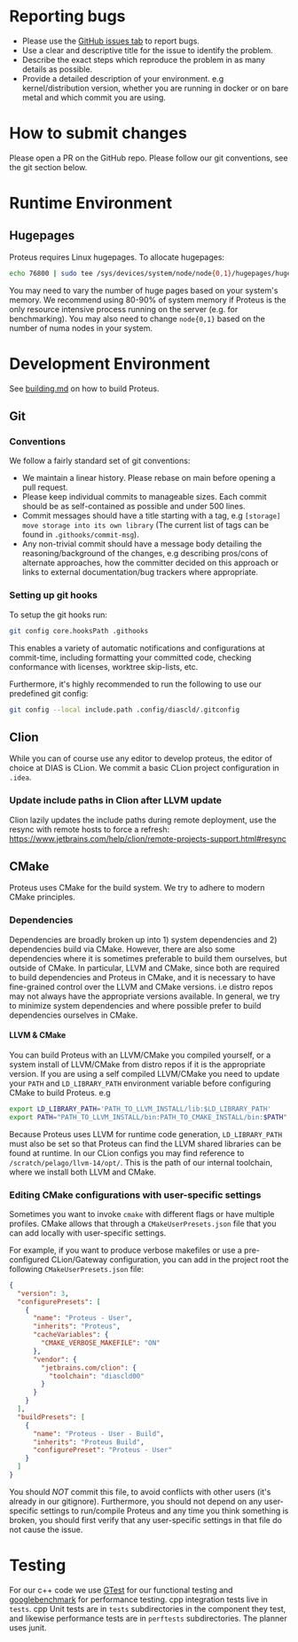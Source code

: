 # Reporting bugs
- Please use the [GitHub issues tab](https://github.com/epfl-dias/proteus/issues) to report bugs.
- Use a clear and descriptive title for the issue to identify the problem.
- Describe the exact steps which reproduce the problem in as many details as possible. 
- Provide a detailed description of your environment. e.g kernel/distribution version, whether you are running in docker or on bare metal and which commit you are using.

# How to submit changes
Please open a PR on the GitHub repo. Please follow our git conventions, see the git section below.

# Runtime Environment
## Hugepages
Proteus requires Linux hugepages. To allocate hugepages:
```sh
echo 76800 | sudo tee /sys/devices/system/node/node{0,1}/hugepages/hugepages-2048kB/nr_hugepages
```
You may need to vary the number of huge pages based on your system's memory.
We recommend using 80-90% of system memory if Proteus is the only resource intensive process running on the server (e.g. for benchmarking).
You may also need to change `node{0,1}` based on the number of numa nodes in your system. 

# Development Environment
See [building.md](building.md) on how to build Proteus.

## Git
### Conventions
We follow a fairly standard set of git conventions:
- We maintain a linear history. Please rebase on main before opening a pull request. 
- Please keep individual commits to manageable sizes. Each commit should be as self-contained as possible and under 500 lines.
- Commit messages should have a title starting with a tag, e.g `[storage] move storage into its own library`  (The current list of tags can be found in `.githooks/commit-msg`).
- Any non-trivial commit should have a message body detailing the reasoning/background of the changes, e.g describing pros/cons of alternate approaches, how the committer decided on this approach or links to external documentation/bug trackers where appropriate. 

### Setting up git hooks

To setup the git hooks run:
```sh
git config core.hooksPath .githooks
```
This enables a variety of automatic notifications and configurations at commit-time, including formatting your committed code, checking conformance with licenses, worktree skip-lists, etc.

Furthermore, it's highly recommended to run the following to use our predefined git config:
```sh
git config --local include.path .config/diascld/.gitconfig
```

## Clion
While you can of course use any editor to develop proteus, the editor of choice at DIAS is CLion. We commit a basic CLion project configuration in `.idea`.

### Update include paths in Clion after LLVM update
Clion lazily updates the include paths during remote deployment, use the resync with remote hosts to force a refresh: https://www.jetbrains.com/help/clion/remote-projects-support.html#resync

## CMake
Proteus uses CMake for the build system. We try to adhere to modern CMake principles. 

### Dependencies
Dependencies are broadly broken up into 1) system dependencies and 2) dependencies build via CMake.
However, there are also some dependencies where it is sometimes preferable to build them ourselves, but outside of CMake.
In particular, LLVM and CMake, since both are required to build dependencies and Proteus in CMake, and it is necessary to have fine-grained control over the LLVM and CMake versions. i.e distro repos may not always have the appropriate versions available. 
In general, we try to minimize system dependencies and where possible prefer to build dependencies ourselves in CMake. 


#### LLVM & CMake
You can build Proteus with an LLVM/CMake you compiled yourself, or a system install of LLVM/CMake from distro repos if it is the appropriate version. 
If you are using a self compiled LLVM/CMake you need to update your `PATH` and `LD_LIBRARY_PATH` environment variable before configuring CMake to build Proteus. e.g 
```sh
export LD_LIBRARY_PATH='PATH_TO_LLVM_INSTALL/lib:$LD_LIBRARY_PATH'
export PATH="PATH_TO_LLVM_INSTALL/bin:PATH_TO_CMAKE_INSTALL/bin:$PATH"
```
Because Proteus uses LLVM for runtime code generation, `LD_LIBRARY_PATH` must also be set so that Proteus can find the LLVM shared libraries can be found at runtime. 
In our CLion configs you may find reference to `/scratch/pelago/llvm-14/opt/`. This is the path of our internal toolchain, where we install both LLVM and CMake. 

### Editing CMake configurations with user-specific settings
Sometimes you want to invoke `cmake` with different flags or have multiple profiles.
CMake allows that through a `CMakeUserPresets.json` file that you can add locally with user-specific settings.

For example, if you want to produce verbose makefiles or use a pre-configured CLion/Gateway configuration, you can add in the project root the following `CMakeUserPresets.json` file:

```json
{
  "version": 3,
  "configurePresets": [
    {
      "name": "Proteus - User",
      "inherits": "Proteus",
      "cacheVariables": {
        "CMAKE_VERBOSE_MAKEFILE": "ON"
      },
      "vendor": {
        "jetbrains.com/clion": {
          "toolchain": "diascld00"
        }
      }
    }
  ],
  "buildPresets": [
    {
      "name": "Proteus - User - Build",
      "inherits": "Proteus Build",
      "configurePreset": "Proteus - User"
    }
  ]
}

```
You should *NOT* commit this file, to avoid conflicts with other users (it's already in our gitignore).
Furthermore, you should not depend on any user-specific settings to run/compile Proteus and any time you think something is broken, you should first verify that any user-specific settings in that file do not cause the issue.


# Testing
For our c++ code we use [GTest](https://github.com/google/googletest) for our functional testing and [googlebenchmark](https://github.com/google/benchmark) for performance testing.
cpp integration tests live in `tests`. cpp Unit tests are in `tests` subdirectories in the component they test, and likewise performance tests are in `perftests` subdirectories.
The planner uses junit. 